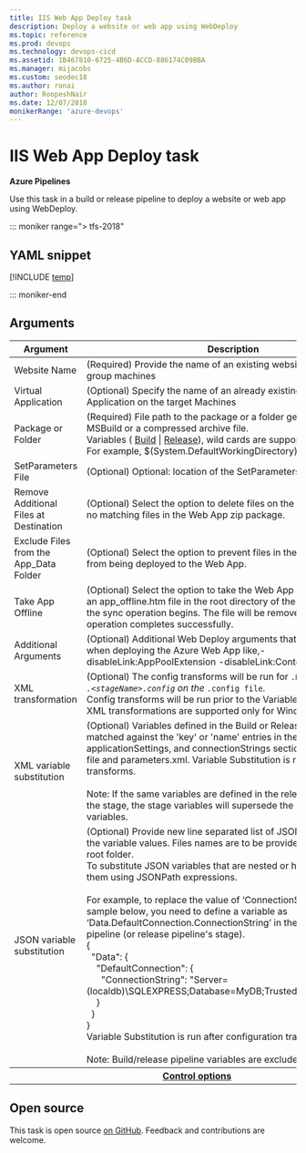 ```yaml
---
title: IIS Web App Deploy task
description: Deploy a website or web app using WebDeploy
ms.topic: reference
ms.prod: devops
ms.technology: devops-cicd
ms.assetid: 1B467810-6725-4B6D-ACCD-886174C09BBA
ms.manager: mijacobs
ms.custom: seodec18
ms.author: ronai
author: RoopeshNair
ms.date: 12/07/2018
monikerRange: 'azure-devops'
---
```


# IIS Web App Deploy task

**Azure Pipelines**

Use this task in a build or release pipeline to deploy a website or web app using WebDeploy.

::: moniker range="> tfs-2018"

## YAML snippet

[!INCLUDE [temp](../_shared/yaml/IISWebAppDeploymentOnMachineGroupV0.md)]

::: moniker-end

## Arguments

<table><thead><tr><th>Argument</th><th>Description</th></tr></thead>
<tr><td>Website Name</td><td>(Required) Provide the name of an existing website on the machine group machines</td></tr>
<tr><td>Virtual Application</td><td>(Optional) Specify the name of an already existing Virtual Application on the target Machines</td></tr>
<tr><td>Package or Folder</td><td>(Required) File path to the package or a folder generated by MSBuild or a compressed archive file.<br />Variables ( <a href="https://visualstudio.microsoft.com/docs/build/define/variables" data-raw-source="[Build](https://visualstudio.microsoft.com/docs/build/define/variables)">Build</a> | <a href="https://visualstudio.microsoft.com/docs/release/author-release-definition/understanding-tasks#predefvariables" data-raw-source="[Release](https://visualstudio.microsoft.com/docs/release/author-release-definition/understanding-tasks#predefvariables)">Release</a>), wild cards are supported. <br/> For example, $(System.DefaultWorkingDirectory)*<em>*.zip.</td></tr>
<tr><td>SetParameters File</td><td>(Optional) Optional: location of the SetParameters.xml file to use.</td></tr>
<tr><td>Remove Additional Files at Destination</td><td>(Optional) Select the option to delete files on the Web App that have no matching files in the Web App zip package.</td></tr>
<tr><td>Exclude Files from the App_Data Folder</td><td>(Optional) Select the option to prevent files in the App_Data folder from being deployed to the Web App.</td></tr>
<tr><td>Take App Offline</td><td>(Optional) Select the option to take the Web App offline by placing an app_offline.htm file in the root directory of the Web App before the sync operation begins. The file will be removed after the sync operation completes successfully.</td></tr>
<tr><td>Additional Arguments</td><td>(Optional) Additional Web Deploy arguments that will be applied when deploying the Azure Web App like,-disableLink:AppPoolExtension -disableLink:ContentExtension.</td></tr>
<tr><td>XML transformation</td><td>(Optional) The config transforms will be run for <code></em>.Release.config</code> and <code><em>.&lt;stageName&gt;.config</code> on the <code></em>.config file</code>.<br/> Config transforms will be run prior to the Variable Substitution.<br/>XML transformations are supported only for Windows platform.</td></tr>
<tr><td>XML variable substitution</td><td>(Optional) Variables defined in the Build or Release Pipeline will be matched against the &#39;key&#39; or &#39;name&#39; entries in the appSettings, applicationSettings, and connectionStrings sections of any config file and parameters.xml. Variable Substitution is run after config transforms. <br/><br/> Note: If the same variables are defined in the release pipeline and in the stage, the stage variables will supersede the Release Pipeline variables.<br/></td></tr>
<tr><td>JSON variable substitution</td><td>(Optional) Provide new line separated list of JSON files to substitute the variable values. Files names are to be provided relative to the root folder. <br/> To substitute JSON variables that are nested or hierarchical, specify them using JSONPath expressions. <br/> <br/> For example, to replace the value of ‘ConnectionString’ in the sample below, you need to define a variable as ‘Data.DefaultConnection.ConnectionString’ in the build/release pipeline (or release pipeline&#39;s stage). <br/> {<br/>&nbsp;&nbsp;&quot;Data&quot;: {<br/>&nbsp;&nbsp;&nbsp;&nbsp;&quot;DefaultConnection&quot;: {<br/>&nbsp;&nbsp;&nbsp;&nbsp;&nbsp;&nbsp;&quot;ConnectionString&quot;: &quot;Server=(localdb)\SQLEXPRESS;Database=MyDB;Trusted_Connection=True&quot;<br/>&nbsp;&nbsp;&nbsp;&nbsp;}<br/>&nbsp;&nbsp;}<br/> }<br/> Variable Substitution is run after configuration transforms. <br/><br/> Note: Build/release pipeline variables are excluded in substitution</td></tr>


<tr>
<th style="text-align: center" colspan="2"><a href="~/pipelines/process/tasks.md#controloptions" data-raw-source="[Control options](../../process/tasks.md#controloptions)">Control options</a></th>
</tr>

</table>

## Open source

This task is open source [on GitHub](https://github.com/Microsoft/azure-pipelines-tasks). Feedback and contributions are welcome.
